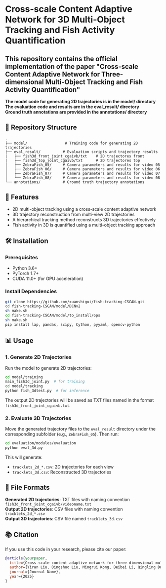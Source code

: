 # Cross-scale Content Adaptive Network for 3D Multi-Object Tracking and Fish Activity Quantification

## This repository contains the official implementation of the paper "Cross-scale Content Adaptive Network for Three-dimensional Multi-Object Tracking and Fish Activity Quantification" <br />

**The model code for generating 2D trajectories is in the model/ directory** <br />
**The evaluation code and results are in the eval_result/ directory** <br />
**Ground truth annotations are provided in the annotations/ directory** <br />

## 📁 Repository Structure

```
.
├── model/                 # Training code for generating 2D trajectories
├── eval_result/          # Evaluation scripts and trajectory results
|   ├── fish3d_front_joint_cgaivb/txt    # 2D trajectores front
|   ├── fish3d_top_joint_cgaivb/txt      # 2D trajectores top
│   ├── ZebraFish_05/     # Camera parameters and results for video 05
│   ├── ZebraFish_06/     # Camera parameters and results for video 06
│   ├── ZebraFish_07/     # Camera parameters and results for video 07
│   └── ZebraFish_08/     # Camera parameters and results for video 08
└── annotations/          # Ground truth trajectory annotations
```

## 🚀 Features

- 2D multi-object tracking using a cross-scale content adaptive network
- 3D trajectory reconstruction from multi-view 2D trajectories
- A hierarchical tracking method reconstructs 3D trajectories effectively
- Fish activity in 3D is quantified using a multi-object tracking approach

## 🛠️ Installation

### Prerequisites

- Python 3.6+
- PyTorch 1.7+
- CUDA 11.0+ (for GPU acceleration)

### Install Dependencies

```bash
git clone https://github.com/xuanshigui/fish-tracking-CSCAN.git
cd fish-tracking-CSCAN/model/DCNv2
sh make.sh
cd fish-tracking-CSCAN/model/to_install/ops
sh make.sh
pip install lap, pandas, scipy, Cython, pyyaml, opencv-python
```

## 📊 Usage

### 1. Generate 2D Trajectories

Run the model to generate 2D trajectories:

```bash
cd model/training
main_fish3d_joint.py  # for training
cd model/tracking
python fish_3dtest.py  # for inference
```

The output 2D trajectories will be saved as TXT files named in the format `fish3d_front_joint_cgaivb.txt`.

### 2. Evaluate 3D Trajectories

Move the generated trajectory files to the `eval_result` directory under the corresponding subfolder (e.g., `ZebraFish_05`). Then run:

```bash
cd evaluation/modules/evaluation
python eval_3d.py
```

This will generate:
- `tracklets_2d_*.csv`: 2D trajectories for each view
- `tracklets_3d.csv`: Reconstructed 3D trajectories


## 📝 File Formats

**Generated 2D trajectories**: TXT files with naming convention `fish3d_front_joint_cgaivb/videoname.txt` <br />
**Output 2D trajectories**: CSV files with naming convention `tracklets_2d_*.csv` <br />
**Output 3D trajectories**: CSV file named `tracklets_3d.csv` <br />

## 📚 Citation

If you use this code in your research, please cite our paper:

```bibtex
@article{yourpaper,
  title={Cross-scale content adaptive network for three-dimensional multi-object tracking and fish activity quantification},
  author={Yiran Liu, Dingshuo Liu, Mingrui Kong, Beibei Li, Qingling Duan},
  journal={Journal Name},
  year={2025}
}
```

